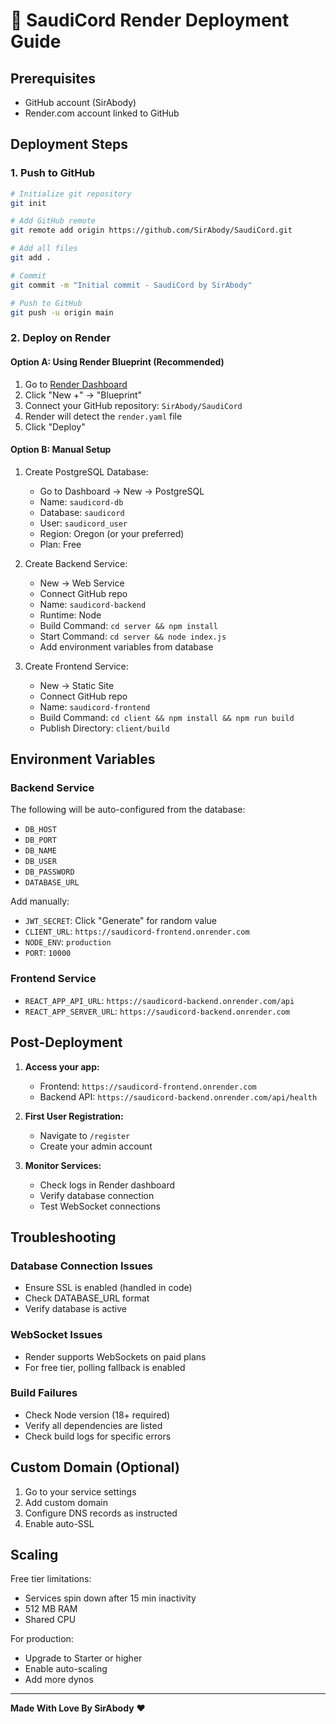 # 🚀 SaudiCord Render Deployment Guide

## Prerequisites
- GitHub account (SirAbody)
- Render.com account linked to GitHub

## Deployment Steps

### 1. Push to GitHub

```bash
# Initialize git repository
git init

# Add GitHub remote
git remote add origin https://github.com/SirAbody/SaudiCord.git

# Add all files
git add .

# Commit
git commit -m "Initial commit - SaudiCord by SirAbody"

# Push to GitHub
git push -u origin main
```

### 2. Deploy on Render

#### Option A: Using Render Blueprint (Recommended)
1. Go to [Render Dashboard](https://dashboard.render.com)
2. Click "New +" → "Blueprint"
3. Connect your GitHub repository: `SirAbody/SaudiCord`
4. Render will detect the `render.yaml` file
5. Click "Deploy"

#### Option B: Manual Setup
1. Create PostgreSQL Database:
   - Go to Dashboard → New → PostgreSQL
   - Name: `saudicord-db`
   - Database: `saudicord`
   - User: `saudicord_user`
   - Region: Oregon (or your preferred)
   - Plan: Free

2. Create Backend Service:
   - New → Web Service
   - Connect GitHub repo
   - Name: `saudicord-backend`
   - Runtime: Node
   - Build Command: `cd server && npm install`
   - Start Command: `cd server && node index.js`
   - Add environment variables from database

3. Create Frontend Service:
   - New → Static Site
   - Connect GitHub repo
   - Name: `saudicord-frontend`
   - Build Command: `cd client && npm install && npm run build`
   - Publish Directory: `client/build`

## Environment Variables

### Backend Service
The following will be auto-configured from the database:
- `DB_HOST`
- `DB_PORT`
- `DB_NAME`
- `DB_USER`
- `DB_PASSWORD`
- `DATABASE_URL`

Add manually:
- `JWT_SECRET`: Click "Generate" for random value
- `CLIENT_URL`: `https://saudicord-frontend.onrender.com`
- `NODE_ENV`: `production`
- `PORT`: `10000`

### Frontend Service
- `REACT_APP_API_URL`: `https://saudicord-backend.onrender.com/api`
- `REACT_APP_SERVER_URL`: `https://saudicord-backend.onrender.com`

## Post-Deployment

1. **Access your app:**
   - Frontend: `https://saudicord-frontend.onrender.com`
   - Backend API: `https://saudicord-backend.onrender.com/api/health`

2. **First User Registration:**
   - Navigate to `/register`
   - Create your admin account

3. **Monitor Services:**
   - Check logs in Render dashboard
   - Verify database connection
   - Test WebSocket connections

## Troubleshooting

### Database Connection Issues
- Ensure SSL is enabled (handled in code)
- Check DATABASE_URL format
- Verify database is active

### WebSocket Issues
- Render supports WebSockets on paid plans
- For free tier, polling fallback is enabled

### Build Failures
- Check Node version (18+ required)
- Verify all dependencies are listed
- Check build logs for specific errors

## Custom Domain (Optional)

1. Go to your service settings
2. Add custom domain
3. Configure DNS records as instructed
4. Enable auto-SSL

## Scaling

Free tier limitations:
- Services spin down after 15 min inactivity
- 512 MB RAM
- Shared CPU

For production:
- Upgrade to Starter or higher
- Enable auto-scaling
- Add more dynos

---

**Made With Love By SirAbody** ❤️
